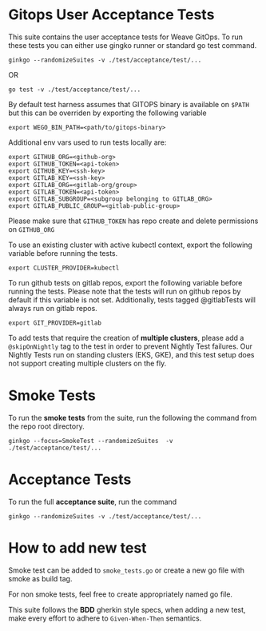 # Gitops User Acceptance Tests

This suite contains the user acceptance tests for Weave GitOps. To run these tests you can either use gingko runner or standard go test command.

```
ginkgo --randomizeSuites -v ./test/acceptance/test/...
```
OR
```
go test -v ./test/acceptance/test/...
```


By default test harness assumes that GITOPS binary is available on `$PATH` but this can be overriden by exporting the following variable


```
export WEGO_BIN_PATH=<path/to/gitops-binary>
```

Additional env vars used to run tests locally are:
```
export GITHUB_ORG=<github-org>
export GITHUB_TOKEN=<api-token>
export GITHUB_KEY=<ssh-key>
export GITLAB_KEY=<ssh-key>
export GITLAB_ORG=<gitlab-org/group>
export GITLAB_TOKEN=<api-token>
export GITLAB_SUBGROUP=<subgroup belonging to GITLAB_ORG>
export GITLAB_PUBLIC_GROUP=<gitlab-public-group>
```
Please make sure that `GITHUB_TOKEN` has repo create and delete permissions on `GITHUB_ORG`

To use an existing cluster with active kubectl context, export the following variable before running the tests.

```
export CLUSTER_PROVIDER=kubectl
```

To run github tests on gitlab repos, export the following variable before running the tests. Please note that the tests will run on github repos by default if this variable is not set. Additionally, tests tagged @gitlabTests will always run on gitlab repos.

```
export GIT_PROVIDER=gitlab
```

To add tests that require the creation of **multiple clusters**, please add a `@skipOnNightly` tag to the test in order to prevent Nightly Test failures. Our Nightly Tests run on standing clusters (EKS, GKE), and this test setup does not support creating multiple clusters on the fly. 

# Smoke Tests

To run the **smoke tests** from the suite, run the following the command from the repo root directory.

```
ginkgo --focus=SmokeTest --randomizeSuites  -v ./test/acceptance/test/...
```
# Acceptance Tests
To run the full **acceptance suite**, run the command


```
ginkgo --randomizeSuites -v ./test/acceptance/test/...
```

# How to add new test

Smoke test can be added to `smoke_tests.go` or create a new go file with smoke as build tag.

For non smoke tests, feel free to create appropriately named go file.

This suite follows the **BDD** gherkin style specs, when adding a new test, make every effort to adhere to `Given-When-Then` semantics.
